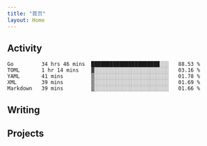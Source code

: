```yaml
---
title: "首页"
layout: Home
---
```


## Activity
<!--START_SECTION:waka-->
```text
Go         34 hrs 46 mins  ██████████████████████░░░   88.53 % 
TOML       1 hr 14 mins    ▓░░░░░░░░░░░░░░░░░░░░░░░░   03.16 % 
YAML       41 mins         ▒░░░░░░░░░░░░░░░░░░░░░░░░   01.78 % 
XML        39 mins         ▒░░░░░░░░░░░░░░░░░░░░░░░░   01.69 % 
Markdown   39 mins         ▒░░░░░░░░░░░░░░░░░░░░░░░░   01.66 % 
```
<!--END_SECTION:waka-->

## Writing
<PindedPosts />

## Projects
<Projects />
